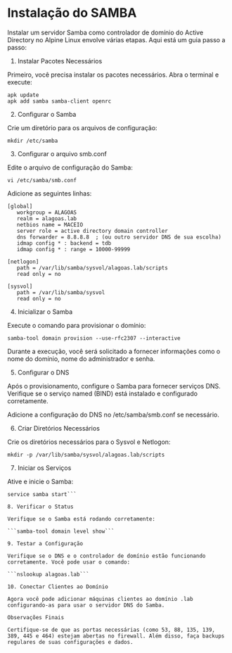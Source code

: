 <!--  # Instalação do SAMBA

Pontuação: [30 pontos] 

Documente a instalação do Samba no Alpine Linux

Dica: 

1. Use o [aplicativo ChatGPT do Celular](https://play.google.com/store/apps/details?id=com.openai.chatgpt&hl=pt_BR)
2. Copie a resposta (Formato Markdown)
3. Cole em uma conversa do WhatsApp com seu colega de grupo
4. Abra o [WhatsApp Web](https://web.whatsapp.com/) em um PC/Notebook
5. Copie o conteúdo da conversa, que deve estar no formato Markdown, e cole em sua documentação.

!!! note "Dica de *prompt* para o [ChatGPT](https://chatgpt.com)" 

- Como instalar um servidor Samba como contraldor de domínio do ActiveDirectory. O sistema operacional é o Alpine Linux. O domínio "<estado>.lab".
 -->

# Instalação do SAMBA

Instalar um servidor Samba como controlador de domínio do Active Directory no Alpine Linux envolve várias etapas. Aqui está um guia passo a passo:

1. Instalar Pacotes Necessários

Primeiro, você precisa instalar os pacotes necessários. Abra o terminal e execute:

``` apk update  ```   
```apk add samba samba-client openrc```


2. Configurar o Samba

Crie um diretório para os arquivos de configuração:

```mkdir /etc/samba```

3. Configurar o arquivo smb.conf

Edite o arquivo de configuração do Samba:

```vi /etc/samba/smb.conf```

Adicione as seguintes linhas:

```
[global]
   workgroup = ALAGOAS
   realm = alagoas.lab
   netbios name = MACEIO
   server role = active directory domain controller
   dns forwarder = 8.8.8.8  ; (ou outro servidor DNS de sua escolha)
   idmap config * : backend = tdb
   idmap config * : range = 10000-99999

[netlogon]
   path = /var/lib/samba/sysvol/alagoas.lab/scripts
   read only = no

[sysvol]
   path = /var/lib/samba/sysvol
   read only = no
```

4. Inicializar o Samba

Execute o comando para provisionar o domínio:

```samba-tool domain provision --use-rfc2307 --interactive```

Durante a execução, você será solicitado a fornecer informações como o nome do domínio, nome do administrador e senha.

5. Configurar o DNS

Após o provisionamento, configure o Samba para fornecer serviços DNS. Verifique se o serviço named (BIND) está instalado e configurado corretamente.

Adicione a configuração do DNS no /etc/samba/smb.conf se necessário.

6. Criar Diretórios Necessários

Crie os diretórios necessários para o Sysvol e Netlogon:

```mkdir -p /var/lib/samba/sysvol/alagoas.lab/scripts```

7. Iniciar os Serviços

Ative e inicie o Samba:

```rc-update add samba default
service samba start```

8. Verificar o Status

Verifique se o Samba está rodando corretamente:

```samba-tool domain level show```

9. Testar a Configuração

Verifique se o DNS e o controlador de domínio estão funcionando corretamente. Você pode usar o comando:

```nslookup alagoas.lab```

10. Conectar Clientes ao Domínio

Agora você pode adicionar máquinas clientes ao domínio .lab configurando-as para usar o servidor DNS do Samba.

Observações Finais

Certifique-se de que as portas necessárias (como 53, 88, 135, 139, 389, 445 e 464) estejam abertas no firewall. Além disso, faça backups regulares de suas configurações e dados.